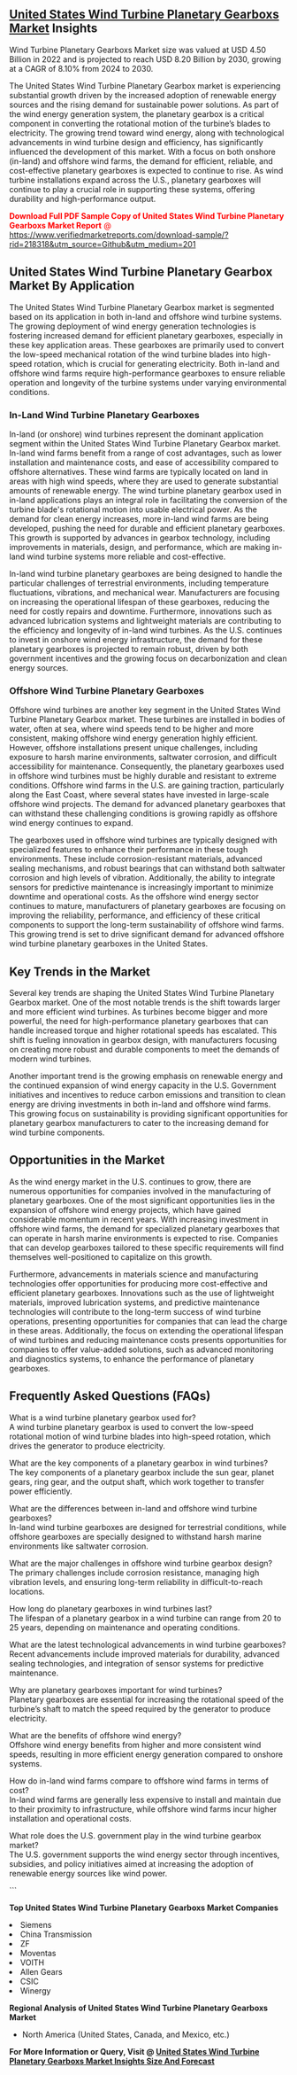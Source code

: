 <h2><a href="https://www.verifiedmarketreports.com/download-sample/?rid=218318&amp;utm_source=Github&amp;utm_medium=201" target="_blank">United States Wind Turbine Planetary Gearboxs Market</a> Insights</h2><p>Wind Turbine Planetary Gearboxs Market size was valued at USD 4.50 Billion in 2022 and is projected to reach USD 8.20 Billion by 2030, growing at a CAGR of 8.10% from 2024 to 2030.</p><p><p>The United States Wind Turbine Planetary Gearbox market is experiencing substantial growth driven by the increased adoption of renewable energy sources and the rising demand for sustainable power solutions. As part of the wind energy generation system, the planetary gearbox is a critical component in converting the rotational motion of the turbine’s blades to electricity. The growing trend toward wind energy, along with technological advancements in wind turbine design and efficiency, has significantly influenced the development of this market. With a focus on both onshore (in-land) and offshore wind farms, the demand for efficient, reliable, and cost-effective planetary gearboxes is expected to continue to rise. As wind turbine installations expand across the U.S., planetary gearboxes will continue to play a crucial role in supporting these systems, offering durability and high-performance output. <br><p><span class=""><span style="color: #ff0000;"><strong>Download Full PDF Sample Copy of United States Wind Turbine Planetary Gearboxs Market Report</strong> @ </span><a href="https://www.verifiedmarketreports.com/download-sample/?rid=218318&amp;utm_source=Github&amp;utm_medium=201" target="_blank">https://www.verifiedmarketreports.com/download-sample/?rid=218318&amp;utm_source=Github&amp;utm_medium=201</a></span></p></p><h2>United States Wind Turbine Planetary Gearbox Market By Application</h2><p>The United States Wind Turbine Planetary Gearbox market is segmented based on its application in both in-land and offshore wind turbine systems. The growing deployment of wind energy generation technologies is fostering increased demand for efficient planetary gearboxes, especially in these key application areas. These gearboxes are primarily used to convert the low-speed mechanical rotation of the wind turbine blades into high-speed rotation, which is crucial for generating electricity. Both in-land and offshore wind farms require high-performance gearboxes to ensure reliable operation and longevity of the turbine systems under varying environmental conditions.</p><h3>In-Land Wind Turbine Planetary Gearboxes</h3><p>In-land (or onshore) wind turbines represent the dominant application segment within the United States Wind Turbine Planetary Gearbox market. In-land wind farms benefit from a range of cost advantages, such as lower installation and maintenance costs, and ease of accessibility compared to offshore alternatives. These wind farms are typically located on land in areas with high wind speeds, where they are used to generate substantial amounts of renewable energy. The wind turbine planetary gearbox used in in-land applications plays an integral role in facilitating the conversion of the turbine blade's rotational motion into usable electrical power. As the demand for clean energy increases, more in-land wind farms are being developed, pushing the need for durable and efficient planetary gearboxes. This growth is supported by advances in gearbox technology, including improvements in materials, design, and performance, which are making in-land wind turbine systems more reliable and cost-effective.</p><p>In-land wind turbine planetary gearboxes are being designed to handle the particular challenges of terrestrial environments, including temperature fluctuations, vibrations, and mechanical wear. Manufacturers are focusing on increasing the operational lifespan of these gearboxes, reducing the need for costly repairs and downtime. Furthermore, innovations such as advanced lubrication systems and lightweight materials are contributing to the efficiency and longevity of in-land wind turbines. As the U.S. continues to invest in onshore wind energy infrastructure, the demand for these planetary gearboxes is projected to remain robust, driven by both government incentives and the growing focus on decarbonization and clean energy sources.</p><h3>Offshore Wind Turbine Planetary Gearboxes</h3><p>Offshore wind turbines are another key segment in the United States Wind Turbine Planetary Gearbox market. These turbines are installed in bodies of water, often at sea, where wind speeds tend to be higher and more consistent, making offshore wind energy generation highly efficient. However, offshore installations present unique challenges, including exposure to harsh marine environments, saltwater corrosion, and difficult accessibility for maintenance. Consequently, the planetary gearboxes used in offshore wind turbines must be highly durable and resistant to extreme conditions. Offshore wind farms in the U.S. are gaining traction, particularly along the East Coast, where several states have invested in large-scale offshore wind projects. The demand for advanced planetary gearboxes that can withstand these challenging conditions is growing rapidly as offshore wind energy continues to expand.</p><p>The gearboxes used in offshore wind turbines are typically designed with specialized features to enhance their performance in these tough environments. These include corrosion-resistant materials, advanced sealing mechanisms, and robust bearings that can withstand both saltwater corrosion and high levels of vibration. Additionally, the ability to integrate sensors for predictive maintenance is increasingly important to minimize downtime and operational costs. As the offshore wind energy sector continues to mature, manufacturers of planetary gearboxes are focusing on improving the reliability, performance, and efficiency of these critical components to support the long-term sustainability of offshore wind farms. This growing trend is set to drive significant demand for advanced offshore wind turbine planetary gearboxes in the United States.</p><h2>Key Trends in the Market</h2><p>Several key trends are shaping the United States Wind Turbine Planetary Gearbox market. One of the most notable trends is the shift towards larger and more efficient wind turbines. As turbines become bigger and more powerful, the need for high-performance planetary gearboxes that can handle increased torque and higher rotational speeds has escalated. This shift is fueling innovation in gearbox design, with manufacturers focusing on creating more robust and durable components to meet the demands of modern wind turbines.</p><p>Another important trend is the growing emphasis on renewable energy and the continued expansion of wind energy capacity in the U.S. Government initiatives and incentives to reduce carbon emissions and transition to clean energy are driving investments in both in-land and offshore wind farms. This growing focus on sustainability is providing significant opportunities for planetary gearbox manufacturers to cater to the increasing demand for wind turbine components.</p><h2>Opportunities in the Market</h2><p>As the wind energy market in the U.S. continues to grow, there are numerous opportunities for companies involved in the manufacturing of planetary gearboxes. One of the most significant opportunities lies in the expansion of offshore wind energy projects, which have gained considerable momentum in recent years. With increasing investment in offshore wind farms, the demand for specialized planetary gearboxes that can operate in harsh marine environments is expected to rise. Companies that can develop gearboxes tailored to these specific requirements will find themselves well-positioned to capitalize on this growth.</p><p>Furthermore, advancements in materials science and manufacturing technologies offer opportunities for producing more cost-effective and efficient planetary gearboxes. Innovations such as the use of lightweight materials, improved lubrication systems, and predictive maintenance technologies will contribute to the long-term success of wind turbine operations, presenting opportunities for companies that can lead the charge in these areas. Additionally, the focus on extending the operational lifespan of wind turbines and reducing maintenance costs presents opportunities for companies to offer value-added solutions, such as advanced monitoring and diagnostics systems, to enhance the performance of planetary gearboxes.</p><h2>Frequently Asked Questions (FAQs)</h2><p>What is a wind turbine planetary gearbox used for? <br> A wind turbine planetary gearbox is used to convert the low-speed rotational motion of wind turbine blades into high-speed rotation, which drives the generator to produce electricity.</p><p>What are the key components of a planetary gearbox in wind turbines? <br> The key components of a planetary gearbox include the sun gear, planet gears, ring gear, and the output shaft, which work together to transfer power efficiently.</p><p>What are the differences between in-land and offshore wind turbine gearboxes? <br> In-land wind turbine gearboxes are designed for terrestrial conditions, while offshore gearboxes are specially designed to withstand harsh marine environments like saltwater corrosion.</p><p>What are the major challenges in offshore wind turbine gearbox design? <br> The primary challenges include corrosion resistance, managing high vibration levels, and ensuring long-term reliability in difficult-to-reach locations.</p><p>How long do planetary gearboxes in wind turbines last? <br> The lifespan of a planetary gearbox in a wind turbine can range from 20 to 25 years, depending on maintenance and operating conditions.</p><p>What are the latest technological advancements in wind turbine gearboxes? <br> Recent advancements include improved materials for durability, advanced sealing technologies, and integration of sensor systems for predictive maintenance.</p><p>Why are planetary gearboxes important for wind turbines? <br> Planetary gearboxes are essential for increasing the rotational speed of the turbine’s shaft to match the speed required by the generator to produce electricity.</p><p>What are the benefits of offshore wind energy? <br> Offshore wind energy benefits from higher and more consistent wind speeds, resulting in more efficient energy generation compared to onshore systems.</p><p>How do in-land wind farms compare to offshore wind farms in terms of cost? <br> In-land wind farms are generally less expensive to install and maintain due to their proximity to infrastructure, while offshore wind farms incur higher installation and operational costs.</p><p>What role does the U.S. government play in the wind turbine gearbox market? <br> The U.S. government supports the wind energy sector through incentives, subsidies, and policy initiatives aimed at increasing the adoption of renewable energy sources like wind power.</p>```</p><p><strong>Top United States Wind Turbine Planetary Gearboxs Market Companies</strong></p><div data-test-id=""><p><li>Siemens</li><li> China Transmission</li><li> ZF</li><li> Moventas</li><li> VOITH</li><li> Allen Gears</li><li> CSIC</li><li> Winergy</li></p><div><strong>Regional Analysis of&nbsp;United States Wind Turbine Planetary Gearboxs Market</strong></div><ul><li dir="ltr"><p dir="ltr">North America&nbsp;(United States, Canada, and Mexico, etc.)</p></li></ul><p><strong>For More Information or Query, Visit @&nbsp;</strong><strong><a href="https://www.verifiedmarketreports.com/product/wind-turbine-planetary-gearboxs-market/?utm_source=Github&amp;utm_medium=201" target="_blank">United States Wind Turbine Planetary Gearboxs Market Insights Size And Forecast</a></strong></p></div>
